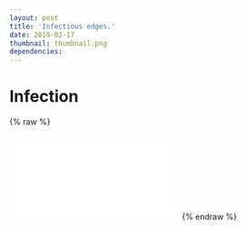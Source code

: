 ```yaml
---
layout: post
title: 'Infectious edges.'
date: 2019-02-17
thumbnail: thumbnail.png
dependencies:
---
```


# Infection

{% raw %}

<script>
function resizeIframe(obj) {
obj.style.height = obj.contentWindow.document.body.scrollHeight + 'px';
obj.style.width = obj.contentWindow.document.body.scrollWidth + 'px';
}
</script>
<iframe frameborder="0" marginheight="20" marginwidth="35" scrolling="no" onload="resizeIframe(this)" src="p5/graph_infection/index.html"></iframe>
{% endraw %}
